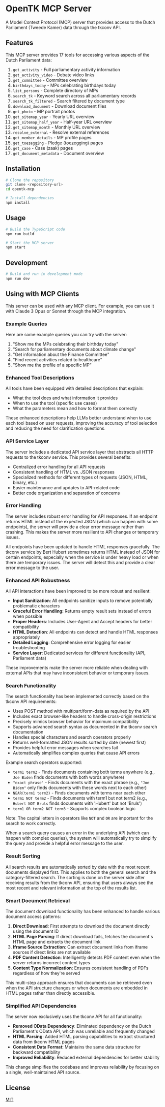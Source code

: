 # OpenTK MCP Server

A Model Context Protocol (MCP) server that provides access to the Dutch Parliament (Tweede Kamer) data through the tkconv API.

## Features

This MCP server provides 17 tools for accessing various aspects of the Dutch Parliament data:

1. `get_activity` - Full parliamentary activity information
2. `get_activity_video` - Debate video links
3. `get_committee` - Committee overview
4. `birthdays_today` - MPs celebrating birthdays today
5. `list_persons` - Complete directory of MPs
6. `search_tk` - Keyword search across all parliamentary records
7. `search_tk_filtered` - Search filtered by document type
8. `download_document` - Download document files
9. `get_photo` - MP portrait photos
10. `get_sitemap_year` - Yearly URL overview
11. `get_sitemap_half_year` - Half-year URL overview
12. `get_sitemap_month` - Monthly URL overview
13. `resolve_external` - Resolve external references
14. `get_member_details` - MP profile pages
15. `get_toezegging` - Pledge (toezegging) pages
16. `get_case` - Case (zaak) pages
17. `get_document_metadata` - Document overview

## Installation

```bash
# Clone the repository
git clone <repository-url>
cd opentk-mcp

# Install dependencies
npm install
```

## Usage

```bash
# Build the TypeScript code
npm run build

# Start the MCP server
npm start
```

## Development

```bash
# Build and run in development mode
npm run dev
```

## Using with MCP Clients

This server can be used with any MCP client. For example, you can use it with Claude 3 Opus or Sonnet through the MCP integration.

### Example Queries

Here are some example queries you can try with the server:

1. "Show me the MPs celebrating their birthday today"
2. "Search for parliamentary documents about climate change"
3. "Get information about the Finance Committee"
4. "Find recent activities related to healthcare"
5. "Show me the profile of a specific MP"

### Enhanced Tool Descriptions

All tools have been equipped with detailed descriptions that explain:

- What the tool does and what information it provides
- When to use the tool (specific use cases)
- What the parameters mean and how to format them correctly

These enhanced descriptions help LLMs better understand when to use each tool based on user requests, improving the accuracy of tool selection and reducing the need for clarification questions.

### API Service Layer

The server includes a dedicated API service layer that abstracts all HTTP requests to the tkconv service. This provides several benefits:

- Centralized error handling for all API requests
- Consistent handling of HTML vs. JSON responses
- Specialized methods for different types of requests (JSON, HTML, binary, etc.)
- Easier maintenance and updates to API-related code
- Better code organization and separation of concerns

### Error Handling

The server includes robust error handling for API responses. If an endpoint returns HTML instead of the expected JSON (which can happen with some endpoints), the server will provide a clear error message rather than crashing. This makes the server more resilient to API changes or temporary issues.

All endpoints have been updated to handle HTML responses gracefully. The tkconv service by Bert Hubert sometimes returns HTML instead of JSON for certain endpoints, especially when the service is under heavy load or when there are temporary issues. The server will detect this and provide a clear error message to the user.

### Enhanced API Robustness

All API interactions have been improved to be more robust and resilient:

- **Input Sanitization**: All endpoints sanitize inputs to remove potentially problematic characters
- **Graceful Error Handling**: Returns empty result sets instead of errors when possible
- **Proper Headers**: Includes User-Agent and Accept headers for better compatibility
- **HTML Detection**: All endpoints can detect and handle HTML responses appropriately
- **Detailed Logging**: Comprehensive error logging for easier troubleshooting
- **Service Layer**: Dedicated services for different functionality (API, Parliament data)

These improvements make the server more reliable when dealing with external APIs that may have inconsistent behavior or temporary issues.

### Search Functionality

The search functionality has been implemented correctly based on the tkconv API requirements:

- Uses POST method with multipart/form-data as required by the API
- Includes exact browser-like headers to handle cross-origin restrictions
- Precisely mimics browser behavior for maximum compatibility
- Supports advanced search syntax as documented in the tkconv search documentation
- Handles special characters and search operators properly
- Returns well-formatted JSON results sorted by date (newest first)
- Provides helpful error messages when searches fail
- Automatically simplifies complex queries that cause API errors

Example search operators supported:
- `term1 term2` - Finds documents containing both terms anywhere (e.g., `Joe Biden` finds documents with both words anywhere)
- `"exact phrase"` - Finds documents with the exact phrase (e.g., `"Joe Biden"` only finds documents with these words next to each other)
- `NEAR(term1 term2)` - Finds documents with terms near each other
- `term1 NOT term2` - Finds documents with term1 but not term2 (e.g., `Hubert NOT Bruls` finds documents with 'Hubert' but not 'Bruls')
- `term1 OR term2 NOT term3` - Supports complex boolean logic

Note: The capital letters in operators like `NOT` and `OR` are important for the search to work correctly.

When a search query causes an error in the underlying API (which can happen with complex queries), the system will automatically try to simplify the query and provide a helpful error message to the user.

### Result Sorting

All search results are automatically sorted by date with the most recent documents displayed first. This applies to both the general search and the category-filtered search. The sorting is done on the server side after receiving results from the tkconv API, ensuring that users always see the most recent and relevant information at the top of the results list.

### Smart Document Retrieval

The document download functionality has been enhanced to handle various document access patterns:

1. **Direct Download**: First attempts to download the document directly using the document ID
2. **HTML Page Parsing**: If direct download fails, fetches the document's HTML page and extracts the document link
3. **Iframe Source Extraction**: Can extract document links from iframe sources if direct links are not available
4. **PDF Content Detection**: Intelligently detects PDF content even when the server returns incorrect content types
5. **Content Type Normalization**: Ensures consistent handling of PDFs regardless of how they're served

This multi-step approach ensures that documents can be retrieved even when the API structure changes or when documents are embedded in HTML pages rather than directly accessible.

### Simplified API Dependencies

The server now exclusively uses the tkconv API for all functionality:

- **Removed OData Dependency**: Eliminated dependency on the Dutch Parliament's OData API, which was unreliable and frequently changed
- **HTML Parsing**: Added HTML parsing capabilities to extract structured data from tkconv HTML pages
- **Consistent Data Format**: Maintains the same data structure for backward compatibility
- **Improved Reliability**: Reduced external dependencies for better stability

This change simplifies the codebase and improves reliability by focusing on a single, well-maintained API source.

## License

[MIT](LICENSE)

